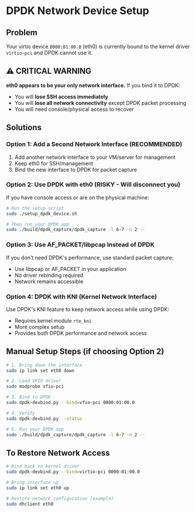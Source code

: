 # DPDK Network Device Setup

## Problem
Your virtio device `0000:01:00.0` (eth0) is currently bound to the kernel driver `virtio-pci` and DPDK cannot use it.

## ⚠️ CRITICAL WARNING
**eth0 appears to be your only network interface.** If you bind it to DPDK:
- You will **lose SSH access immediately**
- You will **lose all network connectivity** except DPDK packet processing
- You will need console/physical access to recover

## Solutions

### Option 1: Add a Second Network Interface (RECOMMENDED)
1. Add another network interface to your VM/server for management
2. Keep eth0 for SSH/management
3. Bind the new interface to DPDK for packet capture

### Option 2: Use DPDK with eth0 (RISKY - Will disconnect you)
If you have console access or are on the physical machine:

```bash
# Run the setup script
sudo ./setup_dpdk_device.sh

# Then run your DPDK app
sudo ./build/dpdk_capture/dpdk_capture -l 6-7 -n 2 --
```

### Option 3: Use AF_PACKET/libpcap Instead of DPDK
If you don't need DPDK's performance, use standard packet capture:
- Use libpcap or AF_PACKET in your application
- No driver rebinding required
- Network remains accessible

### Option 4: DPDK with KNI (Kernel Network Interface)
Use DPDK's KNI feature to keep network access while using DPDK:
- Requires kernel module `rte_kni`
- More complex setup
- Provides both DPDK performance and network access

## Manual Setup Steps (if choosing Option 2)

```bash
# 1. Bring down the interface
sudo ip link set eth0 down

# 2. Load VFIO driver
sudo modprobe vfio-pci

# 3. Bind to DPDK
sudo dpdk-devbind.py --bind=vfio-pci 0000:01:00.0

# 4. Verify
sudo dpdk-devbind.py --status

# 5. Run your DPDK app
sudo ./build/dpdk_capture/dpdk_capture -l 6-7 -n 2 --
```

## To Restore Network Access

```bash
# Bind back to kernel driver
sudo dpdk-devbind.py --bind=virtio-pci 0000:01:00.0

# Bring interface up
sudo ip link set eth0 up

# Restore network configuration (example)
sudo dhclient eth0
```
